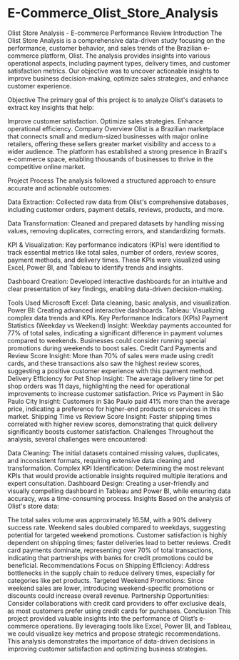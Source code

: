 # E-Commerce_Olist_Store_Analysis
Olist Store Analysis - E-commerce Performance Review
Introduction
The Olist Store Analysis is a comprehensive data-driven study focusing on the performance, customer behavior, and sales trends of the Brazilian e-commerce platform, Olist. The analysis provides insights into various operational aspects, including payment types, delivery times, and customer satisfaction metrics. Our objective was to uncover actionable insights to improve business decision-making, optimize sales strategies, and enhance customer experience.

Objective
The primary goal of this project is to analyze Olist's datasets to extract key insights that help:

Improve customer satisfaction.
Optimize sales strategies.
Enhance operational efficiency.
Company Overview
Olist is a Brazilian marketplace that connects small and medium-sized businesses with major online retailers, offering these sellers greater market visibility and access to a wider audience. The platform has established a strong presence in Brazil's e-commerce space, enabling thousands of businesses to thrive in the competitive online market.

Project Process
The analysis followed a structured approach to ensure accurate and actionable outcomes:

Data Extraction: Collected raw data from Olist's comprehensive databases, including customer orders, payment details, reviews, products, and more.

Data Transformation: Cleaned and prepared datasets by handling missing values, removing duplicates, correcting errors, and standardizing formats.

KPI & Visualization: Key performance indicators (KPIs) were identified to track essential metrics like total sales, number of orders, review scores, payment methods, and delivery times. These KPIs were visualized using Excel, Power BI, and Tableau to identify trends and insights.

Dashboard Creation: Developed interactive dashboards for an intuitive and clear presentation of key findings, enabling data-driven decision-making.

Tools Used
Microsoft Excel: Data cleaning, basic analysis, and visualization.
Power BI: Creating advanced interactive dashboards.
Tableau: Visualizing complex data trends and KPIs.
Key Performance Indicators (KPIs)
Payment Statistics (Weekday vs Weekend)
Insight: Weekday payments accounted for 77% of total sales, indicating a significant difference in payment volumes compared to weekends. Businesses could consider running special promotions during weekends to boost sales.
Credit Card Payments and Review Score
Insight: More than 70% of sales were made using credit cards, and these transactions also saw the highest review scores, suggesting a positive customer experience with this payment method.
Delivery Efficiency for Pet Shop
Insight: The average delivery time for pet shop orders was 11 days, highlighting the need for operational improvements to increase customer satisfaction.
Price vs Payment in São Paulo City
Insight: Customers in São Paulo paid 41% more than the average price, indicating a preference for higher-end products or services in this market.
Shipping Time vs Review Score
Insight: Faster shipping times correlated with higher review scores, demonstrating that quick delivery significantly boosts customer satisfaction.
Challenges
Throughout the analysis, several challenges were encountered:

Data Cleaning: The initial datasets contained missing values, duplicates, and inconsistent formats, requiring extensive data cleaning and transformation.
Complex KPI Identification: Determining the most relevant KPIs that would provide actionable insights required multiple iterations and expert consultation.
Dashboard Design: Creating a user-friendly and visually compelling dashboard in Tableau and Power BI, while ensuring data accuracy, was a time-consuming process.
Insights
Based on the analysis of Olist's store data:

The total sales volume was approximately 16.5M, with a 90% delivery success rate.
Weekend sales doubled compared to weekdays, suggesting potential for targeted weekend promotions.
Customer satisfaction is highly dependent on shipping times; faster deliveries lead to better reviews.
Credit card payments dominate, representing over 70% of total transactions, indicating that partnerships with banks for credit promotions could be beneficial.
Recommendations
Focus on Shipping Efficiency: Address bottlenecks in the supply chain to reduce delivery times, especially for categories like pet products.
Targeted Weekend Promotions: Since weekend sales are lower, introducing weekend-specific promotions or discounts could increase overall revenue.
Partnership Opportunities: Consider collaborations with credit card providers to offer exclusive deals, as most customers prefer using credit cards for purchases.
Conclusion
This project provided valuable insights into the performance of Olist’s e-commerce operations. By leveraging tools like Excel, Power BI, and Tableau, we could visualize key metrics and propose strategic recommendations. This analysis demonstrates the importance of data-driven decisions in improving customer satisfaction and optimizing business strategies.

